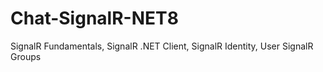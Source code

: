 # Chat-SignalR-NET8
SignalR Fundamentals, SignalR .NET Client, SignalR Identity, User SignalR Groups
